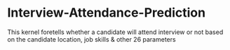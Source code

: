 # Interview-Attendance-Prediction
This kernel foretells whether a candidate will attend interview or not based on the candidate location, job skills &amp; other 26 parameters

